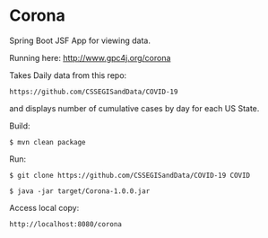 # Corona

Spring Boot JSF App for viewing data.  

Running here:  http://www.gpc4j.org/corona

Takes Daily data from this repo:

    https://github.com/CSSEGISandData/COVID-19

and displays number of cumulative cases by day for each US State.

Build:

    $ mvn clean package

Run:

    $ git clone https://github.com/CSSEGISandData/COVID-19 COVID

    $ java -jar target/Corona-1.0.0.jar
 
Access local copy:

    http://localhost:8080/corona


